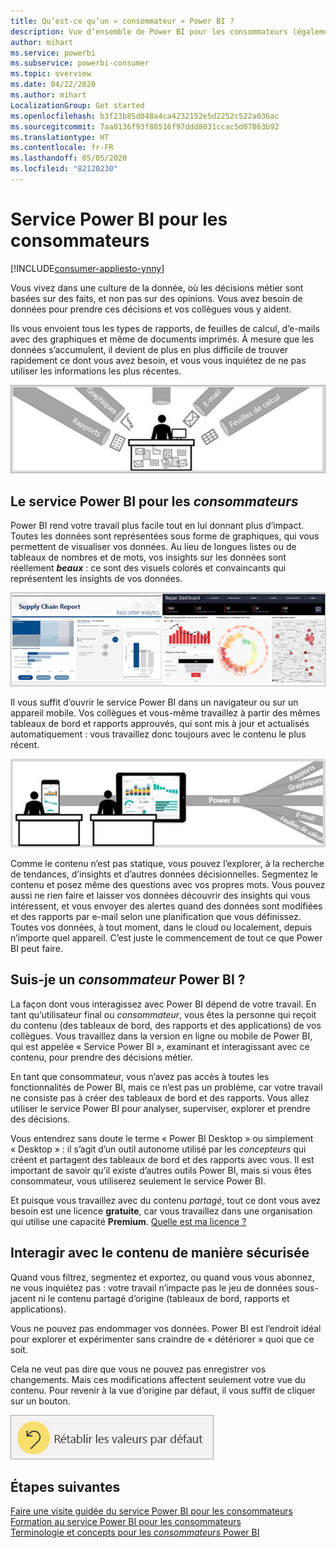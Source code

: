 ```yaml
---
title: Qu’est-ce qu’un « consommateur » Power BI ?
description: Vue d’ensemble de Power BI pour les consommateurs (également appelés « utilisateurs finaux » ou « utilisateurs métier »).
author: mihart
ms.service: powerbi
ms.subservice: powerbi-consumer
ms.topic: overview
ms.date: 04/22/2020
ms.author: mihart
LocalizationGroup: Get started
ms.openlocfilehash: b3f23b85d048a4ca4232152e5d2252c522a036ac
ms.sourcegitcommit: 7aa0136f93f88516f97ddd8031ccac5d07863b92
ms.translationtype: HT
ms.contentlocale: fr-FR
ms.lasthandoff: 05/05/2020
ms.locfileid: "82120230"
---
```

# <a name="the-power-bi-service-for-consumers"></a>Service Power BI pour les consommateurs

[!INCLUDE[consumer-appliesto-ynny](../includes/consumer-appliesto-ynny.md)]

Vous vivez dans une culture de la donnée, où les décisions métier sont basées sur des faits, et non pas sur des opinions. Vous avez besoin de données pour prendre ces décisions et vos collègues vous y aident.     
 
Ils vous envoient tous les types de rapports, de feuilles de calcul, d’e-mails avec des graphiques et même de documents imprimés. À mesure que les données s’accumulent, il devient de plus en plus difficile de trouver rapidement ce dont vous avez besoin, et vous vous inquiétez de ne pas utiliser les informations les plus récentes.  
 
![tableau de bord Power BI](media/end-user-consumer/power-bi-consumer-pipes.png)

## <a name="the-power-bi-service-for-consumers"></a>Le service Power BI pour les *consommateurs*

Power BI rend votre travail plus facile tout en lui donnant plus d’impact. Toutes les données sont représentées sous forme de graphiques, qui vous permettent de visualiser vos données. Au lieu de longues listes ou de tableaux de nombres et de mots, vos insights sur les données sont réellement ***beaux*** : ce sont des visuels colorés et convaincants qui représentent les insights de vos données. 

![tableau de bord Power BI](media/end-user-consumer/power-bi-consumer-examples.png)
 
Il vous suffit d’ouvrir le service Power BI dans un navigateur ou sur un appareil mobile. Vos collègues et vous-même travaillez à partir des mêmes tableaux de bord et rapports approuvés, qui sont mis à jour et actualisés automatiquement : vous travaillez donc toujours avec le contenu le plus récent.   

![tableau de bord Power BI](media/end-user-consumer/power-bi-funnel.png)

Comme le contenu n’est pas statique, vous pouvez l’explorer, à la recherche de tendances, d’insights et d’autres données décisionnelles. Segmentez le contenu et posez même des questions avec vos propres mots. Vous pouvez aussi ne rien faire et laisser vos données découvrir des insights qui vous intéressent, et vous envoyer des alertes quand des données sont modifiées et des rapports par e-mail selon une planification que vous définissez. Toutes vos données, à tout moment, dans le cloud ou localement, depuis n’importe quel appareil. C’est juste le commencement de tout ce que Power BI peut faire. 

## <a name="am-i-a-power-bi-consumer"></a>Suis-je un *consommateur* Power BI ?

La façon dont vous interagissez avec Power BI dépend de votre travail. En tant qu’utilisateur final ou *consommateur*, vous êtes la personne qui reçoit du contenu (des tableaux de bord, des rapports et des applications) de vos collègues. Vous travaillez dans la version en ligne ou mobile de Power BI, qui est appelée « Service Power BI », examinant et interagissant avec ce contenu, pour prendre des décisions métier. 
   
En tant que consommateur, vous n’avez pas accès à toutes les fonctionnalités de Power BI, mais ce n’est pas un problème, car votre travail ne consiste pas à créer des tableaux de bord et des rapports. Vous allez utiliser le service Power BI pour analyser, superviser, explorer et prendre des décisions. 

Vous entendrez sans doute le terme « Power BI Desktop » ou simplement « Desktop » : il s’agit d’un outil autonome utilisé par les *concepteurs* qui créent et partagent des tableaux de bord et des rapports avec vous.  Il est important de savoir qu’il existe d’autres outils Power BI, mais si vous êtes consommateur, vous utiliserez seulement le service Power BI. 

Et puisque vous travaillez avec du contenu *partagé*, tout ce dont vous avez besoin est une licence **gratuite**, car vous travaillez dans une organisation qui utilise une capacité **Premium**. [Quelle est ma licence ?](end-user-license.md)


## <a name="safely-interact-with-content"></a>Interagir avec le contenu de manière sécurisée 
Quand vous filtrez, segmentez et exportez, ou quand vous vous abonnez, ne vous inquiétez pas : votre travail n’impacte pas le jeu de données sous-jacent ni le contenu partagé d’origine (tableaux de bord, rapports et applications).  

Vous ne pouvez pas endommager vos données.  Power BI est l’endroit idéal pour explorer et expérimenter sans craindre de « détériorer » quoi que ce soit.  
 
Cela ne veut pas dire que vous ne pouvez pas enregistrer vos changements. Mais ces modifications affectent seulement votre vue du contenu. Pour revenir à la vue d’origine par défaut, il vous suffit de cliquer sur un bouton.  

![tableau de bord Power BI](media/end-user-consumer/power-bi-reset.png)


## <a name="next-steps"></a>Étapes suivantes

[Faire une visite guidée du service Power BI pour les consommateurs](end-user-reading-view.md)    
[Formation au service Power BI pour les consommateurs](https://docs.microsoft.com/learn/paths/consume-data-with-power-bi/)    
[Terminologie et concepts pour les *consommateurs* Power BI](end-user-basic-concepts.md)    

